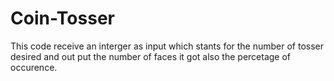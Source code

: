 # Coin-Tosser
This code receive an interger as input which stants for the number of tosser desired and out put the number of faces it got also the percetage of occurence.
